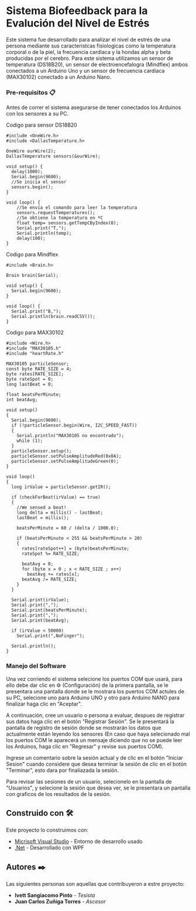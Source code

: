 # Sistema Biofeedback para la Evalución del Nivel de Estrés
Este sistema fue desarrollado para analizar el nivel de estrés de una persona mediante sus caracteristcas fisiologicas como la temperatura corporal o de la piel, la frecuencia cardiaca y la hondas alpha y beta producidas por el cerebro.
Para este sistema utilizamos un sensor de temperatura (DS18B20), un sensor de electroencefalogra (Mindflex) ambos conectados a un Arduino Uno y un sensor de frecuencia cardiaca (MAX30102) conectado a un Arduino Nano.

### Pre-requisitos 📋

Antes de correr el sistema asegurarse de tener conectados los Arduinos con los sensores a su PC.

Codigo para sensor DS18B20
```
#include <OneWire.h>
#include <DallasTemperature.h>

OneWire ourWire(2); 
DallasTemperature sensors(&ourWire);

void setup() {
  delay(1000);
  Serial.begin(9600);
  //Se inicia el sensor
  sensors.begin();   
}

void loop() {
	//Se envía el comando para leer la temperatura
    sensors.requestTemperatures();   
	//Se obtiene la temperatura en ºC
    float temp= sensors.getTempCByIndex(0); 
    Serial.print("T,");
    Serial.println(temp);
	delay(100);
}
```

Codigo para Mindflex
```
#include <Brain.h>

Brain brain(Serial);

void setup() {
  Serial.begin(9600); 
}

void loop() {
  Serial.print("B,");
  Serial.println(brain.readCSV());
}
```

Codigo para MAX30102
```
#include <Wire.h>
#include "MAX30105.h"
#include "heartRate.h"

MAX30105 particleSensor;
const byte RATE_SIZE = 4; 
byte rates[RATE_SIZE];
byte rateSpot = 0;
long lastBeat = 0; 

float beatsPerMinute;
int beatAvg;

void setup()
{
  Serial.begin(9600);
  if (!particleSensor.begin(Wire, I2C_SPEED_FAST)) 
  {
    Serial.println("MAX30105 no encontrado");
    while (1);
  }
  particleSensor.setup(); 
  particleSensor.setPulseAmplitudeRed(0x0A); 
  particleSensor.setPulseAmplitudeGreen(0); 
}

void loop()
{
  long irValue = particleSensor.getIR();

  if (checkForBeat(irValue) == true)
  {
    //We sensed a beat!
    long delta = millis() - lastBeat;
    lastBeat = millis();

    beatsPerMinute = 60 / (delta / 1000.0);

    if (beatsPerMinute < 255 && beatsPerMinute > 20)
    {
      rates[rateSpot++] = (byte)beatsPerMinute; 
      rateSpot %= RATE_SIZE; 

      beatAvg = 0;
      for (byte x = 0 ; x < RATE_SIZE ; x++)
        beatAvg += rates[x];
      beatAvg /= RATE_SIZE;
    }
  }

  Serial.print(irValue);
  Serial.print(",");
  Serial.print(beatsPerMinute);
  Serial.print(",");
  Serial.print(beatAvg);

  if (irValue < 50000)
    Serial.print(",NoFinger");

  Serial.println();
}
```

### Manejo del Software

Una vez corriendo el sistema selecione los puertos COM que usará, para ello debe dar clic en ⚙️ (Configuración) de la primera pantalla, se le presentara una pantalla donde se le mostrara los puertos COM actules de su PC, selecione uno para Arduino UNO y otro para Arduino NANO para finalizar haga clic en "Aceptar".

A continuación, cree un usuario o persona a evaluar, despues de registrar sus datos haga clic en el botón "Registrar Sesión". Se le presentará la pantalla de registro de sesión donde se mostrarán los datos que actualmente están leyendo los sensores (En caso que haya selecionado mal los puertos COM le aparecerá un mensaje diciendo que no se puede leer los Arduinos, haga clic en "Regresar" y revise sus puertos COM). 

Ingrese un comentario sobre la sesión actual y de clic en el botón "Iniciar Sesion" cuando considere que desea terminar la sesión de clic en el botón "Terminar", esto dara por finaliazada la sesión.

Para revisar las sesiones de un usuario, selecionelo en la pantalla de "Usuarios", y selecione la sesión que desea ver, se le presentara un pantalla con graficos de los resultados de la sesión.


## Construido con 🛠️

Este proyecto lo construimos con:

* [Micrisoft Visual Studio](https://visualstudio.microsoft.com/es/) - Entorno de desarrollo usado
* [.Net](https://visualstudio.microsoft.com/es/vs/features/net-development/) - Desarrollado con WPF

## Autores ✒️

Las siguientes personas son aquellas que contribuyeron a estre proyecto:

* **Ivett Sangiacomo Pinto** - *Tesista* 
* **Juan Carlos Zuñiga Torres** - *Ascesor* 



